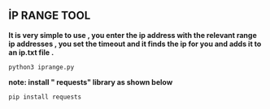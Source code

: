 ## İP RANGE TOOL

**It is very simple to use , you enter the ip address with the relevant range ip addresses , you set the timeout and it finds the ip for you and adds it to an ip.txt file .**

    python3 iprange.py

**note: install " requests" library as shown below**

    pip install requests
